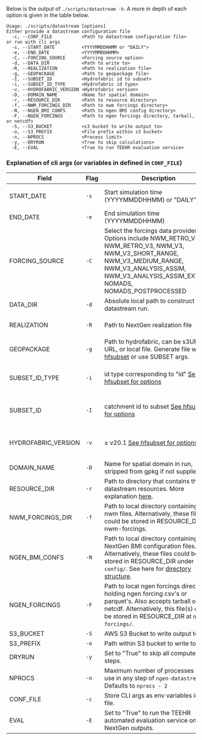 Below is the output of `./scripts/datastream -h`. A more in depth of each option is given in the table below. 

```
Usage: ./scripts/datastream [options]
Either provide a datastream configuration file
  -c, --CONF_FILE           <Path to datastream configuration file> 
or run with cli args
  -s, --START_DATE          <YYYYMMDDHHMM or "DAILY"> 
  -e, --END_DATE            <YYYYMMDDHHMM> 
  -C, --FORCING_SOURCE      <Forcing source option> 
  -d, --DATA_DIR            <Path to write to> 
  -R, --REALIZATION         <Path to realization file> 
  -g, --GEOPACKAGE          <Path to geopackage file> 
  -I, --SUBSET_ID           <Hydrofabric id to subset>  
  -i, --SUBSET_ID_TYPE      <Hydrofabric id type>  
  -v, --HYDROFABRIC_VERSION <Hydrofabric version> 
  -D, --DOMAIN_NAME         <Name for spatial domain> 
  -r, --RESOURCE_DIR        <Path to resource directory> 
  -f, --NWM_FORCINGS_DIR    <Path to nwm forcings directory> 
  -N, --NGEN_BMI_CONFS      <Path to ngen BMI config directory> 
  -F, --NGEN_FORCINGS       <Path to ngen forcings directory, tarball, or netcdf> 
  -S, --S3_BUCKET           <s3 bucket to write output to>  
  -o, --S3_PREFIX           <File prefix within s3 bucket> 
  -n, --NPROCS              <Process limit> 
  -y, --DRYRUN              <True to skip calculations> 
  -E, --EVAL                <True to run TEEHR evaluation service> 
  ```

### Explanation of cli args (or variables in defined in `CONF_FILE`)
| Field               | Flag | Description              | Required | STATUS  |
|---------------------|------|--------------------|------|------|
| START_DATE          | `-s` |Start simulation time (YYYYMMDDHHMM) or "DAILY" | :white_check_mark: | ![datastream options status](https://github.com/CIROH-UA/ngen-datastream/actions/workflows/test_datastream_options.yaml/badge.svg) |
| END_DATE            | `-e` |End simulation time  (YYYYMMDDHHMM) | :white_check_mark: |
| FORCING_SOURCE | `-C` |Select the forcings data provider. Options include NWM_RETRO_V2, NWM_RETRO_V3, NWM_V3, NWM_V3_SHORT_RANGE, NWM_V3_MEDIUM_RANGE, NWM_V3_ANALYSIS_ASSIM, NWM_V3_ANALYSIS_ASSIM_EXTEND, NOMADS, NOMADS_POSTPROCESSED| :white_check_mark: |
| DATA_DIR           | `-d` |Absolute local path to construct the datastream run. | :white_check_mark: |
| REALIZATION         | `-R` |Path to NextGen realization file | Required here or file exists in `RESOURCE_DIR/config` |
| GEOPACKAGE          | `-g` | Path to hydrofabric, can be s3URI, URL, or local file. Generate file with [hfsubset](https://github.com/lynker-spatial/hfsubsetCLI) or use SUBSET args. | Required here or file exists in `RESOURCE_DIR/config` |
| SUBSET_ID_TYPE      | `-i` | id type corresponding to "id" [See hfsubset for options](https://github.com/LynkerIntel/hfsubset?tab=readme-ov-file#cli-option) | Required here if user is not providing GEOPACKAGE and GEOPACKAGE_ATTR. |
| SUBSET_ID           | `-I` | catchment id to subset [See hfsubset for options](https://github.com/LynkerIntel/hfsubset?tab=readme-ov-file#cli-option) | Required here if user is not providing GEOPACKAGE and GEOPACKAGE_ATTR.  |
| HYDROFABRIC_VERSION | `-v` |$\geq$ v20.1 [See hfsubset for options](https://github.com/LynkerIntel/hfsubset?tab=readme-ov-file#cli-option)  | Required here if user is not providing GEOPACKAGE and GEOPACKAGE_ATTR. | 
| DOMAIN_NAME         | `-D` | Name for spatial domain in run, stripped from gpkg if not supplied |  |
| RESOURCE_DIR       | `-r` |Path to directory that contains the datastream resources. More explanation [here](#resource_dir-datastream-resources). |  |
| NWM_FORCINGS_DIR | `-f` |Path to local directory containing nwm files. Alternatively, these file could be stored in RESOURCE_DIR as nwm-forcings. |  |
| NGEN_BMI_CONFS | `-N` |Path to local directory containing NextGen BMI configuration files. Alternatively, these files could be stored in RESOURCE_DIR under `config/`.  See here for [directory structure](#configuration-directory-ngen-runconfig). |  |
| NGEN_FORCINGS  | `-F` | Path to local ngen forcings directory holding ngen forcing csv's or parquet's. Also accepts tarball or netcdf. Alternatively, this file(s) could  be stored in RESOURCE_DIR at `ngen-forcings/`. |  |
| S3_BUCKET           | `-S` | AWS S3 Bucket to write output to |  |
| S3_PREFIX           | `-o` | Path within S3 bucket to write to |
| DRYRUN             | `-y` | Set to "True" to skip all compute steps. |
| NPROCS              | `-n` | Maximum number of processes to use in any step of  `ngen-datastream`. Defaults to `nprocs - 2` |  |
| CONF_FILE            | `-c` | Store CLI args as env variables in a file. |  |
| EVAL | `-E` | Set to "True" to run the TEEHR automated evaluation service on NextGen outputs. |  |